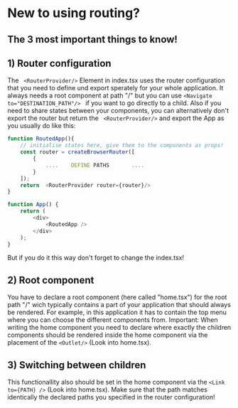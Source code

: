 # New to using routing?

## The 3 most important things to know!

## 1) Router configuration 

The ```` <RouterProvider/>```` Element in index.tsx uses the router configuration that you need to define und export sperately for your whole application.
It always needs a root component at path "/" but you can use ````<Navigate to="DESTINATION_PATH"/> ````  if you want to go directly to a child.
Also if you need to share states between your components, you can alternatively don't export the router but return the ```` <RouterProvider/>```` and export the App as you usually do like this:
````typescript
function RoutedApp(){
    // initialise states here, give them to the components as props!
    const router = createBrowserRouter([
        {
            ....    DEFINE PATHS       ....
        }
    ]);
    return  <RouterProvider router={router}/>
}

function App() {
    return (
        <div>
            <RoutedApp />
        </div>
    );
}
````

But if you do it this way don't forget to change the index.tsx!


##  2)  Root component

You have to declare a root component (here called "home.tsx") for the root path "/" wich typically contains a part of your application that should always be rendered.
For example, in this application it has to contain the top menu where you can choose the different components from.
Important: When writing the home component you need to declare where exactly the children components should be rendered inside the home component via the placement of the ````<Outlet/>````  (Look into home.tsx).


## 3) Switching between children

This functionallity also should be set in the home component via the `````<Link to={PATH} />````` (Look into home.tsx).
Make sure that the path matches identically the declared paths you specified in the router configuration!
